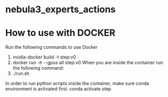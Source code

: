 # nebula3_experts_actions

# How to use with DOCKER
Run the following commands to use Docker

1. nvidia-docker build -t step:v0 .
2. docker run -it --gpus all step:v0
When you are inside the container run the following command:
3. ./run.sh

In order to run python scripts inside the container, make sure conda environment is activated first.
conda activate step
